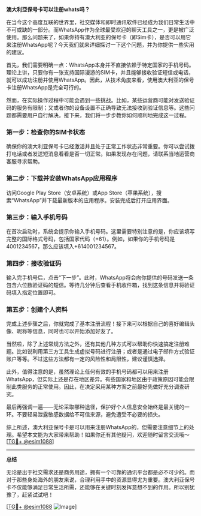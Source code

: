 **澳大利亞保号卡可以注册whats吗？**

在当今这个高度互联的世界里，社交媒体和即时通讯软件已经成为我们日常生活中不可或缺的一部分。而WhatsApp作为全球最受欢迎的聊天工具之一，更是被广泛使用。那么问题来了，如果你持有澳大利亚的保号卡（即Sim卡），是否可以用它来注册WhatsApp呢？今天我们就来详细探讨一下这个问题，并为你提供一些实用的建议。

首先，我们需要明确一点：WhatsApp本身并不直接依赖于特定国家的手机号码。理论上讲，只要你有一张支持国际漫游的SIM卡，并且能够接收验证短信或电话，就可以成功注册并使用WhatsApp。因此，从技术角度来看，使用澳大利亚的保号卡注册WhatsApp是完全可行的。

然而，在实际操作过程中可能会遇到一些挑战。比如，某些运营商可能对发送验证码的服务有限制；又或者你的设备设置不正确导致无法接收到验证信息等。这些问题都需要用户自行解决。接下来，我们将一步步教你如何顺利地完成这一过程。

### 第一步：检查你的SIM卡状态

确保你的澳大利亚保号卡已经激活并且处于正常工作状态非常重要。你可以尝试拨打电话或者发送短消息看看是否一切正常。如果发现存在问题，请联系当地运营商客服寻求帮助。

### 第二步：下载并安装WhatsApp应用程序

访问Google Play Store（安卓系统）或App Store（苹果系统），搜索“WhatsApp”并下载最新版本的应用程序。安装完成后打开应用界面。

### 第三步：输入手机号码

在首次启动时，系统会提示你输入手机号码。这里需要特别注意的是，你应该填写完整的国际格式号码，包括国家代码（+61）。例如，如果你的手机号码是4001234567，那么应该填入+614001234567。

### 第四步：接收验证码

输入完手机号后，点击“下一步”。此时，WhatsApp将会向你提供的号码发送一条包含六位数验证码的短信。等待几分钟后查看手机收件箱，找到这条信息并将验证码填入指定位置即可。

### 第五步：创建个人资料

完成上述步骤之后，你就完成了基本注册流程！接下来可以根据自己的喜好编辑头像、昵称等信息，同时也可以开始添加好友了。

当然啦，除了上述常规方法之外，还有其他几种方式可以帮助你快速搞定注册难题。比如说利用第三方工具生成虚拟号码进行注册；或者是通过电子邮件方式验证账户等等。不过这些方法都有一定的风险性和局限性，建议谨慎选择。

此外，值得注意的是，虽然理论上任何有效的手机号码都可以用来注册WhatsApp，但实际上还是存在地区差异。有些国家和地区由于政策原因可能会限制此类服务的正常使用。因此，在决定采用某种方案之前最好先做好充分调查研究。

最后再强调一遍——无论采取哪种途径，保护好个人信息安全始终是最关键的一环。不要轻易泄露敏感数据给不可信来源，避免遭受不必要的损失。

综上所述，澳大利亚保号卡是可以用来注册WhatsApp的，但需要注意细节上的处理。希望本文能为大家带来帮助！如果你还有其他疑问，欢迎随时留言交流哦～[[TG💪+ @esim1088](https://t.me/s/esim1088)]

---

**总结**

无论是出于社交需求还是商务用途，拥有一个可靠的通讯平台都是必不可少的。而对于那些身处海外的朋友来说，合理利用手中的资源显得尤为重要。澳大利亚保号卡不仅能够满足日常生活所需，还能够在关键时刻发挥意想不到的作用。所以别犹豫了，赶紧试试吧！

[[TG💪+ @esim1088](https://t.me/s/esim1088) ![Image](https://i.postimg.cc/4NQfJmqS/Snipaste-2025-05-13-00-14-12.png)]